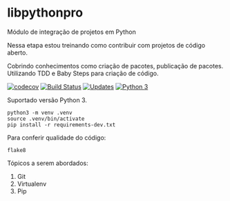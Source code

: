 # libpythonpro
Módulo de integração de projetos em Python

Nessa etapa estou treinando como contribuir com projetos de código aberto.

Cobrindo conhecimentos como criação de pacotes, publicação de pacotes.
Utilizando TDD e Baby Steps para criação de código.

[![codecov](https://codecov.io/gh/matheuscbs/libpythonpro/branch/main/graph/badge.svg?token=OLLGM5N6LY)](https://codecov.io/gh/matheuscbs/libpythonpro)
[![Build Status](https://travis-ci.com/matheuscbs/libpythonpro.svg?branch=main)](https://travis-ci.com/matheuscbs/libpythonpro)
[![Updates](https://pyup.io/repos/github/matheuscbs/libpythonpro/shield.svg)](https://pyup.io/repos/github/matheuscbs/libpythonpro/)
[![Python 3](https://pyup.io/repos/github/matheuscbs/libpythonpro/python-3-shield.svg)](https://pyup.io/repos/github/matheuscbs/libpythonpro/)

Suportado versão Python 3.

```console
python3 -m venv .venv
source .venv/bin/activate
pip install -r requirements-dev.txt
```

Para conferir qualidade do código:
```console
flake8
```

Tópicos a serem abordados:
1. Git
2. Virtualenv
3. Pip
